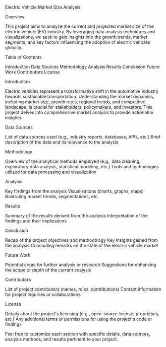 Electric Vehicle Market Size Analysis

Overview

This project aims to analyze the current and projected market size of the electric vehicle (EV) industry. By leveraging data analysis techniques and visualizations, we seek to gain insights into the growth trends, market segments, and key factors influencing the adoption of electric vehicles globally.

Table of Contents

Introduction
Data Sources
Methodology
Analysis
Results
Conclusion
Future Work
Contributors
License

Introduction

Electric vehicles represent a transformative shift in the automotive industry towards sustainable transportation. Understanding the market dynamics, including market size, growth rates, regional trends, and competitive landscape, is crucial for stakeholders, policymakers, and investors. This project delves into comprehensive market analysis to provide actionable insights.

Data Sources

List of data sources used (e.g., industry reports, databases, APIs, etc.)
Brief description of the data and its relevance to the analysis

Methodology

Overview of the analytical methods employed (e.g., data cleaning, exploratory data analysis, statistical modeling, etc.)
Tools and technologies utilized for data processing and visualization

Analysis

Key findings from the analysis
Visualizations (charts, graphs, maps) illustrating market trends, segmentations, etc.

Results

Summary of the results derived from the analysis
Interpretation of the findings and their implications

Conclusion

Recap of the project objectives and methodology
Key insights gained from the analysis
Concluding remarks on the state of the electric vehicle market

Future Work

Potential areas for further analysis or research
Suggestions for enhancing the scope or depth of the current analysis

Contributors

List of project contributors (names, roles, contributions)
Contact information for project inquiries or collaborations

License

Details about the project's licensing (e.g., open-source license, proprietary, etc.)
Any additional terms or permissions for using the project's code or findings

Feel free to customize each section with specific details, data sources, analysis methods, and results pertinent to your project.
